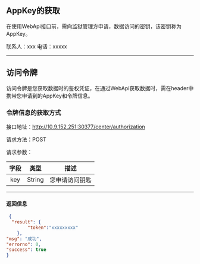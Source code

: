 ## AppKey的获取
在使用WebApi接口前，需向监狱管理方申请，数据访问的密钥，该密钥称为AppKey。

联系人：xxx 
电话：xxxxx

----------
## 访问令牌
访问令牌是您获取数据时的鉴权凭证，在通过WebApi获取数据时，需在header中携带您申请到的AppKey和令牌信息。

### 令牌信息的获取方式
接口地址：http://10.9.152.251:30377/center/authorization

请求方法：POST 

请求参数：

| 字段 | 类型 | 描述 
| :----: | :--: | :--: 
|key|String|您申请访问钥匙
----------
#### 返回信息
```json
 {
  "result": {
        "token":"xxxxxxxxx"
    },
"msg": "成功",
"errorno": 0,
"success": true
}
```
